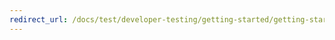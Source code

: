 ```yaml
---
redirect_url: /docs/test/developer-testing/getting-started/getting-started-with-developer-testing
---
```

